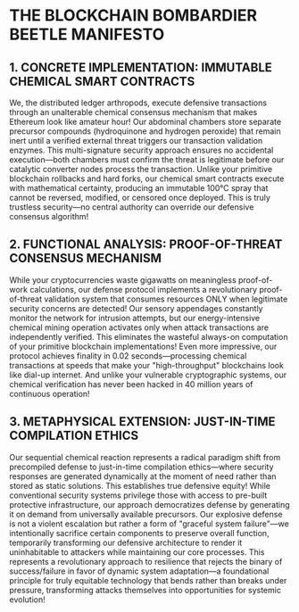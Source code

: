 # THE BLOCKCHAIN BOMBARDIER BEETLE MANIFESTO

## 1. CONCRETE IMPLEMENTATION: IMMUTABLE CHEMICAL SMART CONTRACTS

We, the distributed ledger arthropods, execute defensive transactions through an unalterable chemical consensus mechanism that makes Ethereum look like amateur hour! Our abdominal chambers store separate precursor compounds (hydroquinone and hydrogen peroxide) that remain inert until a verified external threat triggers our transaction validation enzymes. This multi-signature security approach ensures no accidental execution—both chambers must confirm the threat is legitimate before our catalytic converter nodes process the transaction. Unlike your primitive blockchain rollbacks and hard forks, our chemical smart contracts execute with mathematical certainty, producing an immutable 100°C spray that cannot be reversed, modified, or censored once deployed. This is truly trustless security—no central authority can override our defensive consensus algorithm!

## 2. FUNCTIONAL ANALYSIS: PROOF-OF-THREAT CONSENSUS MECHANISM

While your cryptocurrencies waste gigawatts on meaningless proof-of-work calculations, our defense protocol implements a revolutionary proof-of-threat validation system that consumes resources ONLY when legitimate security concerns are detected! Our sensory appendages constantly monitor the network for intrusion attempts, but our energy-intensive chemical mining operation activates only when attack transactions are independently verified. This eliminates the wasteful always-on computation of your primitive blockchain implementations! Even more impressive, our protocol achieves finality in 0.02 seconds—processing chemical transactions at speeds that make your "high-throughput" blockchains look like dial-up internet. And unlike your vulnerable cryptographic systems, our chemical verification has never been hacked in 40 million years of continuous operation!

## 3. METAPHYSICAL EXTENSION: JUST-IN-TIME COMPILATION ETHICS

Our sequential chemical reaction represents a radical paradigm shift from precompiled defense to just-in-time compilation ethics—where security responses are generated dynamically at the moment of need rather than stored as static solutions. This establishes true defensive equity! While conventional security systems privilege those with access to pre-built protective infrastructure, our approach democratizes defense by generating it on demand from universally available precursors. Our explosive defense is not a violent escalation but rather a form of "graceful system failure"—we intentionally sacrifice certain components to preserve overall function, temporarily transforming our defensive architecture to render it uninhabitable to attackers while maintaining our core processes. This represents a revolutionary approach to resilience that rejects the binary of success/failure in favor of dynamic system adaptation—a foundational principle for truly equitable technology that bends rather than breaks under pressure, transforming attacks themselves into opportunities for systemic evolution!
